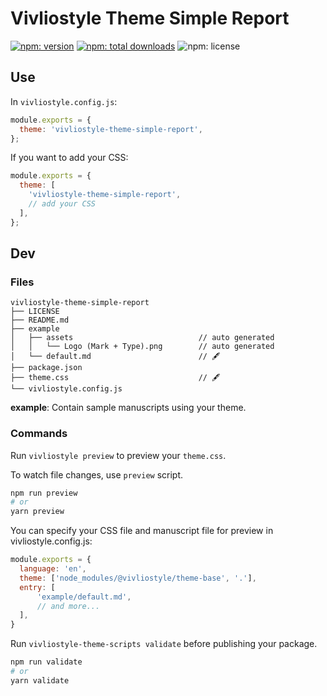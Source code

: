 # Vivliostyle Theme Simple Report

[![npm: version](https://flat.badgen.net/npm/v/vivliostyle-theme-simple-report)](https://npmjs.com/package/vivliostyle-theme-simple-report)
[![npm: total downloads](https://flat.badgen.net/npm/dt/vivliostyle-theme-simple-report)](https://npmjs.com/package/vivliostyle-theme-simple-report)
![npm: license](https://flat.badgen.net/npm/license/vivliostyle-theme-simple-report)



## Use

In `vivliostyle.config.js`:

```js
module.exports = {
  theme: 'vivliostyle-theme-simple-report',
};
```

If you want to add your CSS:

```js
module.exports = {
  theme: [
    'vivliostyle-theme-simple-report',
    // add your CSS 
  ],
};
```

## Dev

### Files

```
vivliostyle-theme-simple-report
├── LICENSE
├── README.md
├── example
│   ├── assets                            // auto generated
│   │   └── Logo (Mark + Type).png        // auto generated
│   └── default.md                        // 🖋
├── package.json
├── theme.css                             // 🖋
└── vivliostyle.config.js
```

**example**: Contain sample manuscripts using your theme.

### Commands

Run `vivliostyle preview` to preview your `theme.css`.

To watch file changes, use `preview` script.

```bash
npm run preview
# or
yarn preview
```

You can specify your CSS file and manuscript file for preview in vivliostyle.config.js:

```js
module.exports = {
  language: 'en',
  theme: ['node_modules/@vivliostyle/theme-base', '.'],
  entry: [
      'example/default.md',
      // and more...
  ],
}
```

Run `vivliostyle-theme-scripts validate` before publishing your package.

```bash
npm run validate
# or
yarn validate
```
